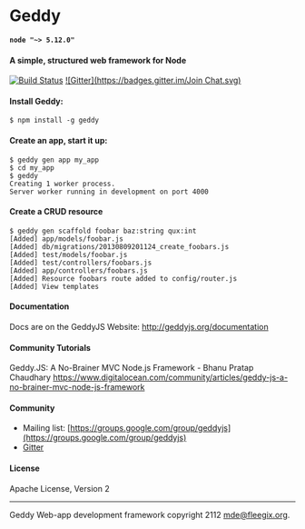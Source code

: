 # Geddy
**`node "~> 5.12.0"`**
#### A simple, structured web framework for Node

[![Build Status](https://travis-ci.org/geddy/geddy.png?branch=master)](https://travis-ci.org/geddy/geddy) [![Gitter](https://badges.gitter.im/Join Chat.svg)](https://gitter.im/geddy/geddy)

#### Install Geddy:

```
$ npm install -g geddy
```

#### Create an app, start it up:

```
$ geddy gen app my_app
$ cd my_app
$ geddy
Creating 1 worker process.
Server worker running in development on port 4000
```

#### Create a CRUD resource

```
$ geddy gen scaffold foobar baz:string qux:int
[Added] app/models/foobar.js
[Added] db/migrations/20130809201124_create_foobars.js
[Added] test/models/foobar.js
[Added] test/controllers/foobars.js
[Added] app/controllers/foobars.js
[Added] Resource foobars route added to config/router.js
[Added] View templates
```

#### Documentation

Docs are on the GeddyJS Website: http://geddyjs.org/documentation

#### Community Tutorials

Geddy.JS: A No-Brainer MVC Node.js Framework - Bhanu Pratap Chaudhary
https://www.digitalocean.com/community/articles/geddy-js-a-no-brainer-mvc-node-js-framework

#### Community

* Mailing list: [https://groups.google.com/group/geddyjs](https://groups.google.com/group/geddyjs)
* [Gitter](https://gitter.im/geddy/geddy)

#### License

Apache License, Version 2

- - -
Geddy Web-app development framework copyright 2112
mde@fleegix.org.

